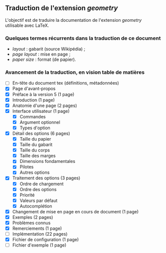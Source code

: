 ## Traduction de l'extension *geometry*

L'objectif est de traduire la documentation de l'extension *geometry* utilisable avec LaTeX.

### Quelques termes récurrents dans la traduction de ce document
- *layout* : gabarit (source Wikipédia) ;
- *page layout* : mise en page ;
- *paper size* : format (de papier).

### Avancement de la traduction, en vision table de matières
- [ ] En-tête du document tex (définitions, métadonnées)
- [x] Page d'avant-propos
- [x] Préface à la version 5 (1 page)
- [x] Introduction (1 page)
- [x] Anatomie d'une page (2 pages)
- [x] Interface utilisateur (1 page)
  - [x] Commandes
  - [x] Argument optionnel
  - [x] Types d'option
- [x] Détail des options (6 pages)
  - [x] Taille du papier 
  - [x] Taille du gabarit
  - [x] Taille du corps
  - [x] Taille des marges
  - [x] Dimensions fondamentales
  - [x] Pilotes
  - [x] Autres options
- [x] Traitement des options (3 pages)
  - [x] Ordre de chargement
  - [x] Ordre des options
  - [x] Priorité
  - [x] Valeurs par défaut
  - [x] Autocomplétion
- [x] Changement de mise en page en cours de document (1 page)
- [x] Exemples (2 pages)
- [x] Problèmes connus 
- [x] Remerciements (1 page)
- [ ] Implémentation (22 pages)
- [x] Fichier de configuration (1 page)
- [ ] Fichier d'exemple (1 page)
